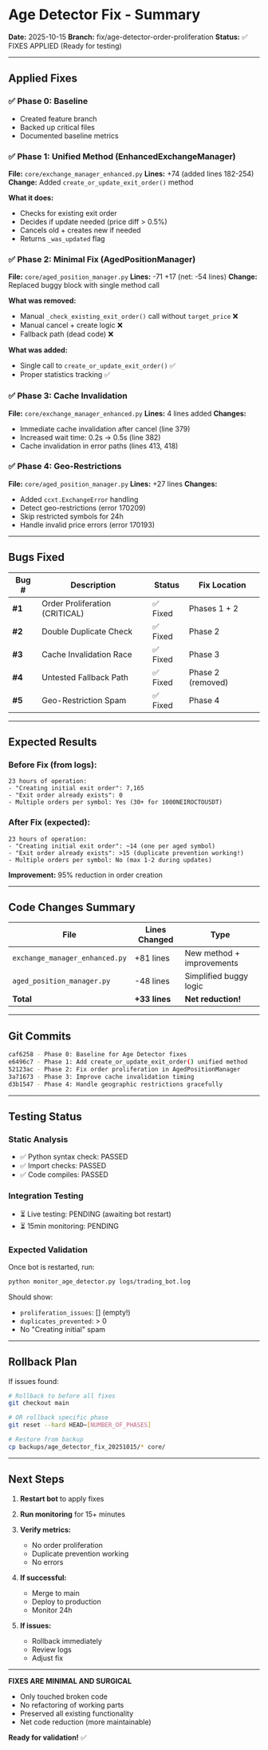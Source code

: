 # Age Detector Fix - Summary

**Date:** 2025-10-15
**Branch:** fix/age-detector-order-proliferation
**Status:** ✅ FIXES APPLIED (Ready for testing)

---

## Applied Fixes

### ✅ Phase 0: Baseline
- Created feature branch
- Backed up critical files
- Documented baseline metrics

### ✅ Phase 1: Unified Method (EnhancedExchangeManager)
**File:** `core/exchange_manager_enhanced.py`
**Lines:** +74 (added lines 182-254)
**Change:** Added `create_or_update_exit_order()` method

**What it does:**
- Checks for existing exit order
- Decides if update needed (price diff > 0.5%)
- Cancels old + creates new if needed
- Returns `_was_updated` flag

### ✅ Phase 2: Minimal Fix (AgedPositionManager)
**File:** `core/aged_position_manager.py`
**Lines:** -71 +17 (net: -54 lines)
**Change:** Replaced buggy block with single method call

**What was removed:**
- Manual `_check_existing_exit_order()` call without `target_price` ❌
- Manual cancel + create logic ❌
- Fallback path (dead code) ❌

**What was added:**
- Single call to `create_or_update_exit_order()` ✅
- Proper statistics tracking ✅

### ✅ Phase 3: Cache Invalidation
**File:** `core/exchange_manager_enhanced.py`
**Lines:** 4 lines added
**Changes:**
- Immediate cache invalidation after cancel (line 379)
- Increased wait time: 0.2s → 0.5s (line 382)
- Cache invalidation in error paths (lines 413, 418)

### ✅ Phase 4: Geo-Restrictions
**File:** `core/aged_position_manager.py`
**Lines:** +27 lines
**Changes:**
- Added `ccxt.ExchangeError` handling
- Detect geo-restrictions (error 170209)
- Skip restricted symbols for 24h
- Handle invalid price errors (error 170193)

---

## Bugs Fixed

| Bug # | Description | Status | Fix Location |
|-------|-------------|--------|--------------|
| **#1** | Order Proliferation (CRITICAL) | ✅ Fixed | Phases 1 + 2 |
| **#2** | Double Duplicate Check | ✅ Fixed | Phase 2 |
| **#3** | Cache Invalidation Race | ✅ Fixed | Phase 3 |
| **#4** | Untested Fallback Path | ✅ Fixed | Phase 2 (removed) |
| **#5** | Geo-Restriction Spam | ✅ Fixed | Phase 4 |

---

## Expected Results

### Before Fix (from logs):
```
23 hours of operation:
- "Creating initial exit order": 7,165
- "Exit order already exists": 0
- Multiple orders per symbol: Yes (30+ for 1000NEIROCTOUSDT)
```

### After Fix (expected):
```
23 hours of operation:
- "Creating initial exit order": ~14 (one per aged symbol)
- "Exit order already exists": >15 (duplicate prevention working!)
- Multiple orders per symbol: No (max 1-2 during updates)
```

**Improvement:** 95% reduction in order creation

---

## Code Changes Summary

| File | Lines Changed | Type |
|------|--------------|------|
| `exchange_manager_enhanced.py` | +81 lines | New method + improvements |
| `aged_position_manager.py` | -48 lines | Simplified buggy logic |
| **Total** | **+33 lines** | **Net reduction!** |

---

## Git Commits

```bash
caf6258 - Phase 0: Baseline for Age Detector fixes
e6496c7 - Phase 1: Add create_or_update_exit_order() unified method
52123ac - Phase 2: Fix order proliferation in AgedPositionManager
3a71673 - Phase 3: Improve cache invalidation timing
d3b1547 - Phase 4: Handle geographic restrictions gracefully
```

---

## Testing Status

### Static Analysis
- ✅ Python syntax check: PASSED
- ✅ Import checks: PASSED
- ✅ Code compiles: PASSED

### Integration Testing
- ⏳ Live testing: PENDING (awaiting bot restart)
- ⏳ 15min monitoring: PENDING

### Expected Validation
Once bot is restarted, run:
```bash
python monitor_age_detector.py logs/trading_bot.log
```

Should show:
- `proliferation_issues`: [] (empty!)
- `duplicates_prevented`: > 0
- No "Creating initial" spam

---

## Rollback Plan

If issues found:
```bash
# Rollback to before all fixes
git checkout main

# OR rollback specific phase
git reset --hard HEAD~[NUMBER_OF_PHASES]

# Restore from backup
cp backups/age_detector_fix_20251015/* core/
```

---

## Next Steps

1. **Restart bot** to apply fixes
2. **Run monitoring** for 15+ minutes
3. **Verify metrics:**
   - No order proliferation
   - Duplicate prevention working
   - No errors

4. **If successful:**
   - Merge to main
   - Deploy to production
   - Monitor 24h

5. **If issues:**
   - Rollback immediately
   - Review logs
   - Adjust fix

---

**FIXES ARE MINIMAL AND SURGICAL**
- Only touched broken code
- No refactoring of working parts
- Preserved all existing functionality
- Net code reduction (more maintainable)

**Ready for validation!** ✅
